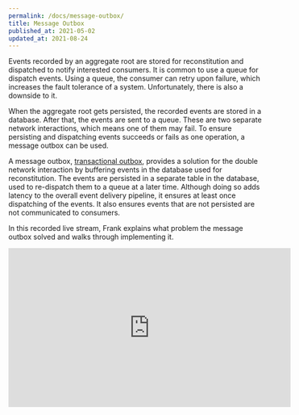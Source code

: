 ```yaml
---
permalink: /docs/message-outbox/
title: Message Outbox
published_at: 2021-05-02
updated_at: 2021-08-24
---
```


Events recorded by an aggregate root are stored for reconstitution and dispatched
to notify interested consumers. It is common to use a queue for dispatch events.
Using a queue, the consumer can retry upon failure, which increases the fault
tolerance of a system. Unfortunately, there is also a downside to it.

When the aggregate root gets persisted, the recorded events are stored in a
database. After that, the events are sent to a queue. These are two separate
network interactions, which means one of them may fail. To ensure persisting
and dispatching events succeeds or fails as one operation, a message outbox
can be used.

A message outbox, [transactional outbox](https://microservices.io/patterns/data/transactional-outbox.html),
provides a solution for the double network interaction by buffering events in
the database used for reconstitution. The events are persisted in a separate table
in the database, used to re-dispatch them to a queue at a later time. Although
doing so adds latency to the overall event delivery pipeline, it ensures at least
once dispatching of the events. It also ensures events that are not persisted are
not communicated to consumers.

In this recorded live stream, Frank explains what problem the message outbox solved and
walks through implementing it.

<iframe width="560" height="315" src="https://www.youtube-nocookie.com/embed/1Vjc4n9HtKM" title="YouTube video player" frameborder="0" allow="accelerometer; autoplay; clipboard-write; encrypted-media; gyroscope; picture-in-picture" allowfullscreen></iframe>
